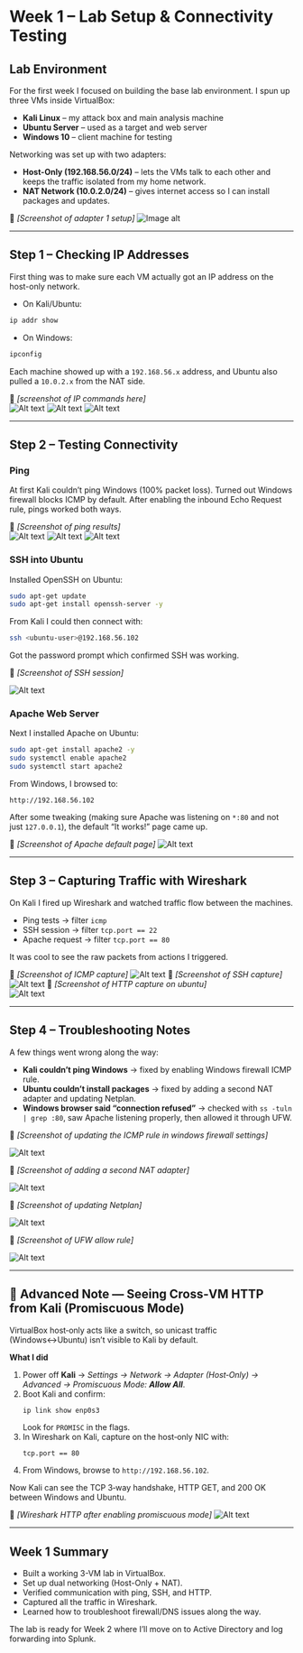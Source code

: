 # Week 1 – Lab Setup & Connectivity Testing  

## Lab Environment  

For the first week I focused on building the base lab environment. I spun up three VMs inside VirtualBox:  

- **Kali Linux** – my attack box and main analysis machine  
- **Ubuntu Server** – used as a target and web server  
- **Windows 10** – client machine for testing  

Networking was set up with two adapters:  
- **Host-Only (192.168.56.0/24)** – lets the VMs talk to each other and keeps the traffic isolated from my home network.  
- **NAT Network (10.0.2.0/24)** – gives internet access so I can install packages and updates.  

📸 *[Screenshot of adapter 1 setup]*
![Image alt](https://github.com/arafay2/CyberSecurity/blob/63cabba394e3669cbc155c9ae36660e4b315be3a/Screenshots/Week1_screenshots/adapter%201.png)

---

## Step 1 – Checking IP Addresses  

First thing was to make sure each VM actually got an IP address on the host-only network.  

- On Kali/Ubuntu:  
```bash
ip addr show
```  
- On Windows:  
```powershell
ipconfig
```  

Each machine showed up with a `192.168.56.x` address, and Ubuntu also pulled a `10.0.2.x` from the NAT side.  

📸 *[screenshot of IP commands here]*  
![Alt text](https://github.com/arafay2/CyberSecurity/blob/63cabba394e3669cbc155c9ae36660e4b315be3a/Screenshots/Week1_screenshots/ip%20kali.png)
![Alt text](https://github.com/arafay2/CyberSecurity/blob/63cabba394e3669cbc155c9ae36660e4b315be3a/Screenshots/Week1_screenshots/ip%20ubuntu.png)
![Alt text](https://github.com/arafay2/CyberSecurity/blob/63cabba394e3669cbc155c9ae36660e4b315be3a/Screenshots/Week1_screenshots/ip%20windows.png)

---

## Step 2 – Testing Connectivity  

### Ping  
At first Kali couldn’t ping Windows (100% packet loss). Turned out Windows firewall blocks ICMP by default. After enabling the inbound Echo Request rule, pings worked both ways.  

📸 *[Screenshot of ping results]*  
![Alt text](https://github.com/arafay2/CyberSecurity/blob/63cabba394e3669cbc155c9ae36660e4b315be3a/Screenshots/Week1_screenshots/ping%20kali.png)
![Alt text](https://github.com/arafay2/CyberSecurity/blob/63cabba394e3669cbc155c9ae36660e4b315be3a/Screenshots/Week1_screenshots/ping%20ubuntu.png)
![Alt text](https://github.com/arafay2/CyberSecurity/blob/63cabba394e3669cbc155c9ae36660e4b315be3a/Screenshots/Week1_screenshots/ping%20windows.png)

### SSH into Ubuntu  
Installed OpenSSH on Ubuntu:  
```bash
sudo apt-get update
sudo apt-get install openssh-server -y
```  

From Kali I could then connect with:  
```bash
ssh <ubuntu-user>@192.168.56.102
```  

Got the password prompt which confirmed SSH was working.  

📸 *[Screenshot of SSH session]*

![Alt text](https://github.com/arafay2/CyberSecurity/blob/63cabba394e3669cbc155c9ae36660e4b315be3a/Screenshots/Week1_screenshots/ssh%20kali%20to%20ubuntu.png)

### Apache Web Server  
Next I installed Apache on Ubuntu:  
```bash
sudo apt-get install apache2 -y
sudo systemctl enable apache2
sudo systemctl start apache2
```  

From Windows, I browsed to:  
```
http://192.168.56.102
```  

After some tweaking (making sure Apache was listening on `*:80` and not just `127.0.0.1`), the default “It works!” page came up.  

📸 *[Screenshot of Apache default page]*
![Alt text](https://github.com/arafay2/CyberSecurity/blob/63cabba394e3669cbc155c9ae36660e4b315be3a/Screenshots/Week1_screenshots/http%20to%20apache2.png)

---

## Step 3 – Capturing Traffic with Wireshark  

On Kali I fired up Wireshark and watched traffic flow between the machines.  

- Ping tests → filter `icmp`  
- SSH session → filter `tcp.port == 22`  
- Apache request → filter `tcp.port == 80`  

It was cool to see the raw packets from actions I triggered.  

📸 *[Screenshot of ICMP capture]* 
![Alt text](https://github.com/arafay2/CyberSecurity/blob/63cabba394e3669cbc155c9ae36660e4b315be3a/Screenshots/Week1_screenshots/icmp%20wireshark.png)
📸 *[Screenshot of SSH capture]* 
![Alt text](https://github.com/arafay2/CyberSecurity/blob/63cabba394e3669cbc155c9ae36660e4b315be3a/Screenshots/Week1_screenshots/ssh%20wireshark.png)
📸 *[Screenshot of HTTP capture on ubuntu]*  
![Alt text](https://github.com/arafay2/CyberSecurity/blob/7cfdb92d8a092f1f025b1e948d7e765296acba7b/Screenshots/Week1_screenshots/http%20traffic%20on%20ubuntu.png)

---

## Step 4 – Troubleshooting Notes  

A few things went wrong along the way:  

- **Kali couldn’t ping Windows** → fixed by enabling Windows firewall ICMP rule.  
- **Ubuntu couldn’t install packages** → fixed by adding a second NAT adapter and updating Netplan.  
- **Windows browser said “connection refused”** → checked with `ss -tuln | grep :80`, saw Apache listening properly, then allowed it through UFW.


📸 *[Screenshot of updating the ICMP rule in windows firewall settings]*

![Alt text](https://github.com/arafay2/CyberSecurity/blob/63cabba394e3669cbc155c9ae36660e4b315be3a/Screenshots/Week1_screenshots/firewall%20icmp%20allow.png)


📸 *[Screenshot of adding a second NAT adapter]*

![Alt text](https://github.com/arafay2/CyberSecurity/blob/63cabba394e3669cbc155c9ae36660e4b315be3a/Screenshots/Week1_screenshots/adding%20second%20NAT%20adapter.png)


📸 *[Screenshot of updating Netplan]*

![Alt text](https://github.com/arafay2/CyberSecurity/blob/63cabba394e3669cbc155c9ae36660e4b315be3a/Screenshots/Week1_screenshots/updating%20netplan.png)


📸 *[Screenshot of UFW allow rule]*

![Alt text](https://github.com/arafay2/CyberSecurity/blob/206d4aa3613375977d3b0f0c49fe8fe55a204173/Screenshots/Week1_screenshots/ufw%20allow.png)

---

## 🔎 Advanced Note — Seeing Cross‑VM HTTP from Kali (Promiscuous Mode)

VirtualBox host‑only acts like a switch, so unicast traffic (Windows↔Ubuntu) isn’t visible to Kali by default.

**What I did**
1. Power off **Kali** → *Settings → Network → Adapter (Host‑Only) → Advanced → Promiscuous Mode: **Allow All***.
2. Boot Kali and confirm:
   ```bash
   ip link show enp0s3
   ```
   Look for `PROMISC` in the flags.
3. In Wireshark on Kali, capture on the host‑only NIC with:
   ```text
   tcp.port == 80
   ```
4. From Windows, browse to `http://192.168.56.102`.

Now Kali can see the TCP 3‑way handshake, HTTP GET, and 200 OK between Windows and Ubuntu.

📸 *[Wireshark HTTP after enabling promiscuous mode]*
![Alt text](https://github.com/arafay2/CyberSecurity/blob/7134046339e4468228539a426fc192400df766ee/Screenshots/Week1_screenshots/http%20wireshark%20pronisc%20mode.png)

---

## Week 1 Summary  

- Built a working 3-VM lab in VirtualBox.  
- Set up dual networking (Host-Only + NAT).  
- Verified communication with ping, SSH, and HTTP.  
- Captured all the traffic in Wireshark.  
- Learned how to troubleshoot firewall/DNS issues along the way.  

The lab is ready for Week 2 where I’ll move on to Active Directory and log forwarding into Splunk.  
